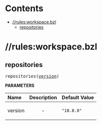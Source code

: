 # Contents

<!-- START doctoc generated TOC please keep comment here to allow auto update -->
<!-- DON'T EDIT THIS SECTION, INSTEAD RE-RUN doctoc TO UPDATE -->

- [//rules:workspace.bzl](#rulesworkspacebzl)
  - [repositories](#repositories)

<!-- END doctoc generated TOC please keep comment here to allow auto update -->

# //rules:workspace.bzl

<!-- Generated with Stardoc: http://skydoc.bazel.build -->

<a id="#repositories"></a>

## repositories

<pre>
repositories(<a href="#repositories-version">version</a>)
</pre>

**PARAMETERS**

| Name                                     | Description               | Default Value         |
| :--------------------------------------- | :------------------------ | :-------------------- |
| <a id="repositories-version"></a>version | <p align="center"> - </p> | <code>"18.8.0"</code> |
